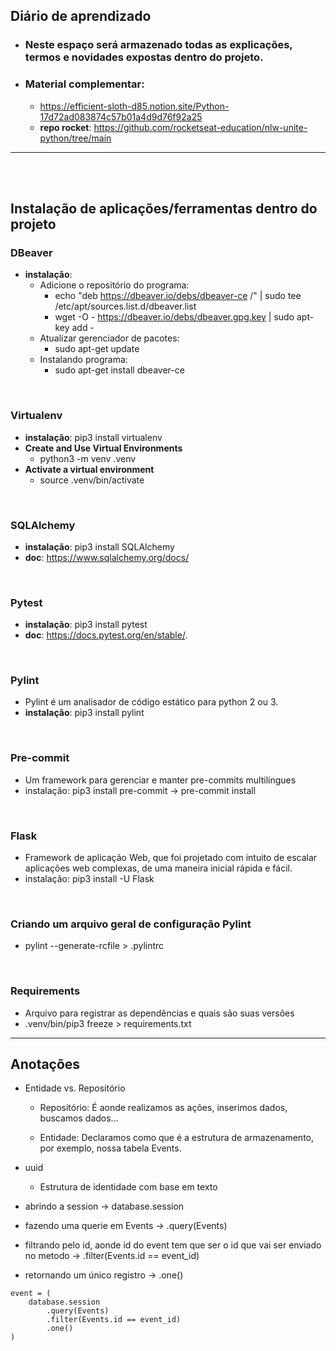 ## Diário de aprendizado

- ### Neste espaço será armazenado todas as explicações, termos e novidades expostas dentro do projeto.

- ### Material complementar:
    - https://efficient-sloth-d85.notion.site/Python-17d72ad083874c57b01a4d9d76f92a25
    - **repo rocket**: https://github.com/rocketseat-education/nlw-unite-python/tree/main

___________________________________________________________________________________________________ 

<br />
<br />

## Instalação de aplicações/ferramentas dentro do projeto

### DBeaver
- **instalação**:
    - Adicione o repositório do programa: 
        - echo "deb https://dbeaver.io/debs/dbeaver-ce /" | sudo tee /etc/apt/sources.list.d/dbeaver.list
        - wget -O - https://dbeaver.io/debs/dbeaver.gpg.key | sudo apt-key add -
    - Atualizar gerenciador de pacotes:
        - sudo apt-get update
    - Instalando programa:
        - sudo apt-get install dbeaver-ce

<br />

### Virtualenv
- **instalação**: pip3 install virtualenv
- **Create and Use Virtual Environments**
    - python3 -m venv .venv
- **Activate a virtual environment**
    - source .venv/bin/activate

<br />

### SQLAlchemy
- **instalação**: pip3 install SQLAlchemy
- **doc**: https://www.sqlalchemy.org/docs/

<br />

### Pytest
- **instalação**: pip3 install pytest
- **doc**: https://docs.pytest.org/en/stable/.

<br />

### Pylint
- Pylint é um analisador de código estático para python 2 ou 3.
- **instalação**: pip3 install pylint

<br />

### Pre-commit
- Um framework para gerenciar e manter pre-commits multilíngues
- instalação: pip3 install pre-commit -> pre-commit install

<br />

### Flask
- Framework de aplicação Web, que foi projetado com intuito de escalar aplicações web complexas, de uma maneira inicial rápida e fácil.
- instalação: pip3 install -U Flask

<br />

### Criando um arquivo geral de configuração Pylint
- pylint --generate-rcfile > .pylintrc

<br />

### Requirements
- Arquivo para registrar as dependências e quais são suas versões
- .venv/bin/pip3 freeze > requirements.txt    


___________________________________________________________________________________________________

## Anotações

- Entidade vs. Repositório
    - Repositório: É aonde realizamos as ações, inserimos dados, buscamos dados...

    - Entidade: Declaramos como que é a estrutura de armazenamento, por exemplo, nossa tabela Events.

- uuid
    - Estrutura de identidade com base em texto

- abrindo a session -> database.session
            
- fazendo uma querie em Events -> .query(Events)
            
- filtrando pelo id, aonde id do event tem que ser o id que vai 
ser enviado no metodo -> .filter(Events.id == event_id)
            
- retornando um único registro -> .one()
            
```
event = (
    database.session
        .query(Events)    
        .filter(Events.id == event_id)
        .one()
)
```
